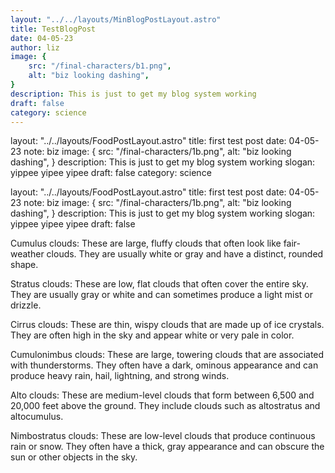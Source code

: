 ```yaml
---
layout: "../../layouts/MinBlogPostLayout.astro"
title: TestBlogPost
date: 04-05-23
author: liz
image: {
    src: "/final-characters/b1.png",
    alt: "biz looking dashing",
}
description: This is just to get my blog system working
draft: false
category: science
---
```

layout: "../../layouts/FoodPostLayout.astro"
title: first test post
date: 04-05-23
note: biz
image: {
    src: "/final-characters/1b.png",
    alt: "biz looking dashing",
}
description: This is just to get my blog system working
slogan: yippee yipee yipee
draft: false
category: science

layout: "../../layouts/FoodPostLayout.astro"
title: first test post
date: 04-05-23
note: biz
image: {
    src: "/final-characters/1b.png",
    alt: "biz looking dashing",
}
description: This is just to get my blog system working
slogan: yippee yipee yipee
draft: false


Cumulus clouds: These are large, fluffy clouds that often look like fair-weather clouds. They are usually white or gray and have a distinct, rounded shape.

Stratus clouds: These are low, flat clouds that often cover the entire sky. They are usually gray or white and can sometimes produce a light mist or drizzle.

Cirrus clouds: These are thin, wispy clouds that are made up of ice crystals. They are often high in the sky and appear white or very pale in color.

Cumulonimbus clouds: These are large, towering clouds that are associated with thunderstorms. They often have a dark, ominous appearance and can produce heavy rain, hail, lightning, and strong winds.

Alto clouds: These are medium-level clouds that form between 6,500 and 20,000 feet above the ground. They include clouds such as altostratus and altocumulus.

Nimbostratus clouds: These are low-level clouds that produce continuous rain or snow. They often have a thick, gray appearance and can obscure the sun or other objects in the sky.